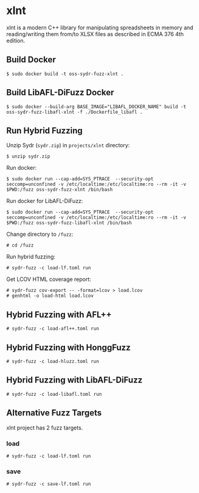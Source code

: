# xlnt

xlnt is a modern C++ library for manipulating spreadsheets in memory and reading/writing them from/to XLSX files as described in ECMA 376 4th edition.

## Build Docker

    $ sudo docker build -t oss-sydr-fuzz-xlnt .

## Build LibAFL-DiFuzz Docker

    $ sudo docker --build-arg BASE_IMAGE="LIBAFL_DOCKER_NAME" build -t oss-sydr-fuzz-libafl-xlnt -f ./Dockerfile_libafl .

## Run Hybrid Fuzzing

Unzip Sydr (`sydr.zip`) in `projects/xlnt` directory:

    $ unzip sydr.zip

Run docker:

    $ sudo docker run --cap-add=SYS_PTRACE  --security-opt seccomp=unconfined -v /etc/localtime:/etc/localtime:ro --rm -it -v $PWD:/fuzz oss-sydr-fuzz-xlnt /bin/bash

Run docker for LibAFL-DiFuzz:

    $ sudo docker run --cap-add=SYS_PTRACE  --security-opt seccomp=unconfined -v /etc/localtime:/etc/localtime:ro --rm -it -v $PWD:/fuzz oss-sydr-fuzz-libafl-xlnt /bin/bash

Change directory to `/fuzz`:

    # cd /fuzz

Run hybrid fuzzing:

    # sydr-fuzz -c load-lf.toml run

Get LCOV HTML coverage report:

    # sydr-fuzz cov-export -- -format=lcov > load.lcov
    # genhtml -o load-html load.lcov

## Hybrid Fuzzing with AFL++

    # sydr-fuzz -c load-afl++.toml run

## Hybrid Fuzzing with HonggFuzz

    # sydr-fuzz -c load-hluzz.toml run

## Hybrid Fuzzing with LibAFL-DiFuzz

    # sydr-fuzz -c load-libafl.toml run

## Alternative Fuzz Targets

xlnt project has 2 fuzz targets.

### load

    # sydr-fuzz -c load-lf.toml run

### save

    # sydr-fuzz -c save-lf.toml run
